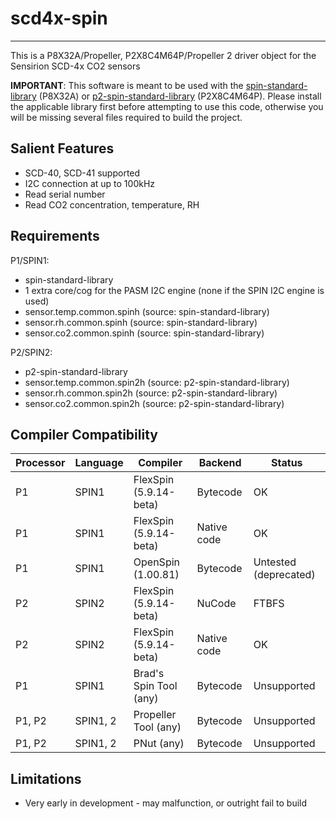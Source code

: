 # scd4x-spin 
------------

This is a P8X32A/Propeller, P2X8C4M64P/Propeller 2 driver object for the Sensirion SCD-4x CO2 sensors

**IMPORTANT**: This software is meant to be used with the [spin-standard-library](https://github.com/avsa242/spin-standard-library) (P8X32A) or [p2-spin-standard-library](https://github.com/avsa242/p2-spin-standard-library) (P2X8C4M64P). Please install the applicable library first before attempting to use this code, otherwise you will be missing several files required to build the project.

## Salient Features

* SCD-40, SCD-41 supported
* I2C connection at up to 100kHz
* Read serial number
* Read CO2 concentration, temperature, RH

## Requirements

P1/SPIN1:
* spin-standard-library
* 1 extra core/cog for the PASM I2C engine (none if the SPIN I2C engine is used)
* sensor.temp.common.spinh (source: spin-standard-library)
* sensor.rh.common.spinh (source: spin-standard-library)
* sensor.co2.common.spinh (source: spin-standard-library)

P2/SPIN2:
* p2-spin-standard-library
* sensor.temp.common.spin2h (source: p2-spin-standard-library)
* sensor.rh.common.spin2h (source: p2-spin-standard-library)
* sensor.co2.common.spin2h (source: p2-spin-standard-library)

## Compiler Compatibility

| Processor | Language | Compiler               | Backend     | Status                |
|-----------|----------|------------------------|-------------|-----------------------|
| P1	    | SPIN1    | FlexSpin (5.9.14-beta)	| Bytecode    | OK                    |
| P1	    | SPIN1    | FlexSpin (5.9.14-beta) | Native code | OK                    |
| P1        | SPIN1    | OpenSpin (1.00.81)     | Bytecode    | Untested (deprecated) |
| P2	    | SPIN2    | FlexSpin (5.9.14-beta) | NuCode      | FTBFS                 |
| P2        | SPIN2    | FlexSpin (5.9.14-beta) | Native code | OK                    |
| P1        | SPIN1    | Brad's Spin Tool (any) | Bytecode    | Unsupported           |
| P1, P2    | SPIN1, 2 | Propeller Tool (any)   | Bytecode    | Unsupported           |
| P1, P2    | SPIN1, 2 | PNut (any)             | Bytecode    | Unsupported           |

## Limitations

* Very early in development - may malfunction, or outright fail to build

